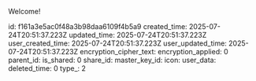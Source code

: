 Welcome!

id: f161a3e5ac0f48a3b98daa6109f4b5a9
created_time: 2025-07-24T20:51:37.223Z
updated_time: 2025-07-24T20:51:37.223Z
user_created_time: 2025-07-24T20:51:37.223Z
user_updated_time: 2025-07-24T20:51:37.223Z
encryption_cipher_text: 
encryption_applied: 0
parent_id: 
is_shared: 0
share_id: 
master_key_id: 
icon: 
user_data: 
deleted_time: 0
type_: 2
